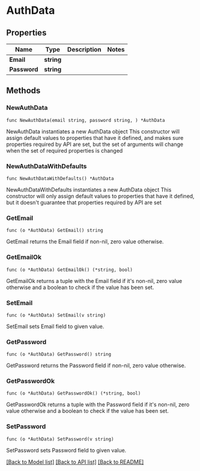 # AuthData

## Properties

Name | Type | Description | Notes
------------ | ------------- | ------------- | -------------
**Email** | **string** |  | 
**Password** | **string** |  | 

## Methods

### NewAuthData

`func NewAuthData(email string, password string, ) *AuthData`

NewAuthData instantiates a new AuthData object
This constructor will assign default values to properties that have it defined,
and makes sure properties required by API are set, but the set of arguments
will change when the set of required properties is changed

### NewAuthDataWithDefaults

`func NewAuthDataWithDefaults() *AuthData`

NewAuthDataWithDefaults instantiates a new AuthData object
This constructor will only assign default values to properties that have it defined,
but it doesn't guarantee that properties required by API are set

### GetEmail

`func (o *AuthData) GetEmail() string`

GetEmail returns the Email field if non-nil, zero value otherwise.

### GetEmailOk

`func (o *AuthData) GetEmailOk() (*string, bool)`

GetEmailOk returns a tuple with the Email field if it's non-nil, zero value otherwise
and a boolean to check if the value has been set.

### SetEmail

`func (o *AuthData) SetEmail(v string)`

SetEmail sets Email field to given value.


### GetPassword

`func (o *AuthData) GetPassword() string`

GetPassword returns the Password field if non-nil, zero value otherwise.

### GetPasswordOk

`func (o *AuthData) GetPasswordOk() (*string, bool)`

GetPasswordOk returns a tuple with the Password field if it's non-nil, zero value otherwise
and a boolean to check if the value has been set.

### SetPassword

`func (o *AuthData) SetPassword(v string)`

SetPassword sets Password field to given value.



[[Back to Model list]](../README.md#documentation-for-models) [[Back to API list]](../README.md#documentation-for-api-endpoints) [[Back to README]](../README.md)


